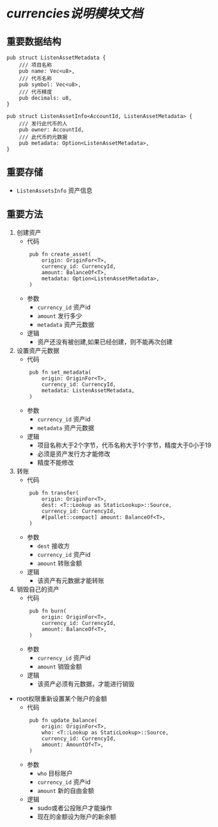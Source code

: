 # ***currencies说明模块文档***
## 重要数据结构
```buildoutcfg
pub struct ListenAssetMetadata {
	/// 项目名称
	pub name: Vec<u8>,
	/// 代币名称
	pub symbol: Vec<u8>,
	/// 代币精度
	pub decimals: u8,
}
```
```buildoutcfg
pub struct ListenAssetInfo<AccountId, ListenAssetMetadata> {
	/// 发行此代币的人
	pub owner: AccountId,
	/// 此代币的元数据
	pub metadata: Option<ListenAssetMetadata>,
}
```
## 重要存储
* `ListenAssetsInfo` 资产信息
## 重要方法
1. 创建资产
	* 代码
	```buildoutcfg
		pub fn create_asset(
			origin: OriginFor<T>,
			currency_id: CurrencyId,
			amount: BalanceOf<T>,
			metadata: Option<ListenAssetMetadata>,
		)
	```
 	* 参数
		* `currency_id` 资产id
		*  `amount` 发行多少
		* `metadata` 资产元数据
	* 逻辑
		* 资产还没有被创建,如果已经创建，则不能再次创建
2. 设置资产元数据
	* 代码
	```buildoutcfg
		pub fn set_metadata(
			origin: OriginFor<T>,
			currency_id: CurrencyId,
			metadata: ListenAssetMetadata,
		)
	```
 	* 参数
		* `currency_id` 资产id
		* `metadata` 资产元数据
	* 逻辑
		* 项目名称大于2个字节，代币名称大于1个字节，精度大于0小于19
		* 必须是资产发行方才能修改
		* 精度不能修改
3. 转账
	* 代码
	```buildoutcfg
		pub fn transfer(
			origin: OriginFor<T>,
			dest: <T::Lookup as StaticLookup>::Source,
			currency_id: CurrencyId,
			#[pallet::compact] amount: BalanceOf<T>,
		)
	```
 	* 参数
		* `dest` 接收方
		* `currency_id` 资产id
		* `amount` 转账金额
	* 逻辑
		* 该资产有元数据才能转账
4. 销毁自己的资产
	* 代码
	```buildoutcfg
		pub fn burn(
			origin: OriginFor<T>,
			currency_id: CurrencyId,
			amount: BalanceOf<T>,
		)
	```
 	* 参数
		* `currency_id` 资产id
		* `amount` 销毁金额
	* 逻辑
		* 该资产必须有元数据，才能进行销毁
* root权限重新设置某个账户的金额
	* 代码
	```buildoutcfg
		pub fn update_balance(
			origin: OriginFor<T>,
			who: <T::Lookup as StaticLookup>::Source,
			currency_id: CurrencyId,
			amount: AmountOf<T>,
		)
	```
 	* 参数
	  	* `who` 目标账户
	  	* `currency_id` 资产id
	  	* `amount` 新的自由金额
	* 逻辑
		* sudo或者公投账户才能操作
		* 现在的金额设为账户的新余额

